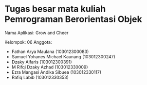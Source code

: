 # Tugas besar mata kuliah Pemrograman Berorientasi Objek

Nama Aplikasi: Grow and Cheer

Kelompok: 06
Anggota:

- Fathan Arya Maulana (103012300083)
- Samuel Yohanes Michael Kaunang (103012300247)
- Dzaky Alfaris (103012300391)
- M Rifqi Dzaky Azhad (103012330009)
- Ezra Mangasi Andika Sibuea (103012330117)
- Rafiq Labib (103012330353)
